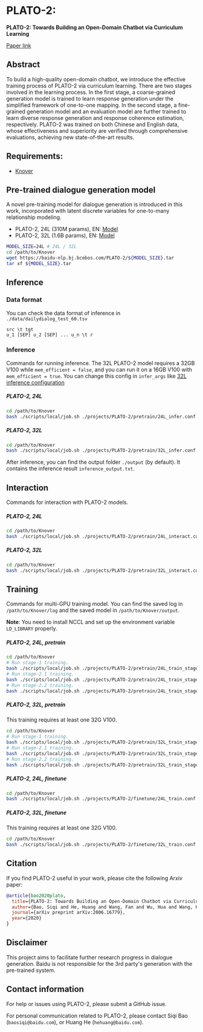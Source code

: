 # PLATO-2: 
**PLATO-2: Towards Building an Open-Domain Chatbot via Curriculum Learning**

[Paper link](https://arxiv.org/abs/2006.16779)

## Abstract
To build a high-quality open-domain chatbot, we introduce the effective training process of PLATO-2 via curriculum learning. There are two stages involved in the learning process. In the first stage, a coarse-grained generation model is trained to learn response generation under the simplified framework of one-to-one mapping. In the second stage, a fine-grained generation model and an evaluation model are further trained to learn diverse response generation and response coherence estimation, respectively. PLATO-2 was trained on both Chinese and English data, whose effectiveness and superiority are verified through comprehensive evaluations, achieving new state-of-the-art results.

## Requirements:
* [Knover](../..)

## Pre-trained dialogue generation model
A novel pre-training model for dialogue generation is introduced in this work, incorporated with latent discrete variables for one-to-many relationship modeling.

* PLATO-2, 24L (310M params), EN: [Model](https://dialogue.bj.bcebos.com/Knover/PLATO-2/24L.tar)
* PLATO-2, 32L (1.6B params), EN: [Model](https://dialogue.bj.bcebos.com/Knover/PLATO-2/32L.tar)

```bash
MODEL_SIZE=24L # 24L / 32L
cd /path/to/Knover
wget https://baidu-nlp.bj.bcebos.com/PLATO-2/${MODEL_SIZE}.tar
tar xf ${MODEL_SIZE}.tar
```

## Inference

### Data format
You can check the data format of inference in `./data/dailydialog_test_60.tsv`
```
src \t tgt
u_1 [SEP] u_2 [SEP] ... u_n \t r
```

### Inference
Commands for running inference. The 32L PLATO-2 model requires a 32GB V100 while `mem_efficient = false`, and you can run it on a 16GB V100 with `mem_efficient = true`. You can change this config in `infer_args` like [32L inference configuration](pretrain/32L_infer.conf#L27)

##### **PLATO-2, 24L**

```bash
cd /path/to/Knover
bash ./scripts/local/job.sh ./projects/PLATO-2/pretrain/24L_infer.conf
```

##### **PLATO-2, 32L**
```bash
cd /path/to/Knover
bash ./scripts/local/job.sh ./projects/PLATO-2/pretrain/32L_infer.conf
```

After inference, you can find the output folder `./output` (by default). It contains the inference result `inference_output.txt`.

## Interaction
Commands for interaction with PLATO-2 models.

##### **PLATO-2, 24L**

```bash
cd /path/to/Knover
bash ./scripts/local/job.sh ./projects/PLATO-2/pretrain/24L_interact.conf
```

##### **PLATO-2, 32L**

```bash
cd /path/to/Knover
bash ./scripts/local/job.sh ./projects/PLATO-2/pretrain/32L_interact.conf
```

## Training
Commands for multi-GPU training model. You can find the saved log in `/path/to/Knover/log` and the saved model in `/path/to/Knover/output`.

**Note**: You need to install NCCL and set up the environment variable `LD_LIBRARY` properly.

##### **PLATO-2, 24L, pretrain**

```bash
cd /path/to/Knover
# Run stage-1 training.
bash ./scripts/local/job.sh ./projects/PLATO-2/pretrain/24L_train_stage-1.conf
# Run stage-2.1 training.
bash ./scripts/local/job.sh ./projects/PLATO-2/pretrain/24L_train_stage-2.1.conf
# Run stage-2.2 training.
bash ./scripts/local/job.sh ./projects/PLATO-2/pretrain/24L_train_stage-2.2.conf
```

##### **PLATO-2, 32L, pretrain**

This training requires at least one 32G V100.

```bash
cd /path/to/Knover
# Run stage-1 training.
bash ./scripts/local/job.sh ./projects/PLATO-2/pretrain/32L_train_stage-1.conf
# Run stage-2.1 training.
bash ./scripts/local/job.sh ./projects/PLATO-2/pretrain/32L_train_stage-2.1.conf
# Run stage-2.2 training.
bash ./scripts/local/job.sh ./projects/PLATO-2/pretrain/32L_train_stage-2.2.conf
```

##### **PLATO-2, 24L, finetune**

```bash
cd /path/to/Knover
bash ./scripts/local/job.sh ./projects/PLATO-2/finetune/24L_train.conf
```

##### **PLATO-2, 32L, finetune**

This training requires at least one 32G V100.
```bash
cd /path/to/Knover
bash ./scripts/local/job.sh ./projects/PLATO-2/finetune/32L_train.conf
```

## Citation
If you find PLATO-2 useful in your work, please cite the following Arxiv paper:
```bibtex
@article{bao2020plato,
  title={PLATO-2: Towards Building an Open-Domain Chatbot via Curriculum Learning},
  author={Bao, Siqi and He, Huang and Wang, Fan and Wu, Hua and Wang, Haifeng and Wu, Wenquan and Guo, Zhen and Liu, Zhibin and Xu, Xinchao},
  journal={arXiv preprint arXiv:2006.16779},
  year={2020}
}
```

## Disclaimer
This project aims to facilitate further research progress in dialogue generation. Baidu is not responsible for the 3rd party's generation with the pre-trained system.

## Contact information
For help or issues using PLATO-2, please submit a GitHub issue.

For personal communication related to PLATO-2, please contact Siqi Bao (`baosiqi@baidu.com`), or Huang He (`hehuang@baidu.com`).
